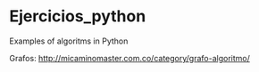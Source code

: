 # Ejercicios_python
Examples of algoritms in Python

Grafos: http://micaminomaster.com.co/category/grafo-algoritmo/
